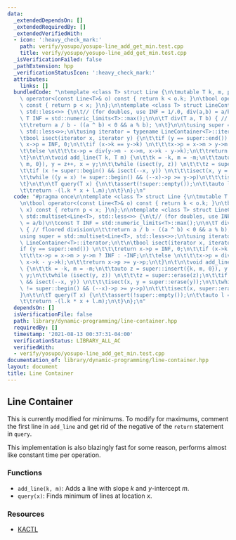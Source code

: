 ```yaml
---
data:
  _extendedDependsOn: []
  _extendedRequiredBy: []
  _extendedVerifiedWith:
  - icon: ':heavy_check_mark:'
    path: verify/yosupo/yosupo-line_add_get_min.test.cpp
    title: verify/yosupo/yosupo-line_add_get_min.test.cpp
  _isVerificationFailed: false
  _pathExtension: hpp
  _verificationStatusIcon: ':heavy_check_mark:'
  attributes:
    links: []
  bundledCode: "\ntemplate <class T> struct Line {\n\tmutable T k, m, p;\n\t\n\tbool\
    \ operator<(const Line<T>& o) const { return k < o.k; }\n\tbool operator<(T x)\
    \ const { return p < x; }\n};\n\ntemplate <class T> struct LineContainer : std::multiset<Line<T>,\
    \ std::less<>> {\n\t// (for doubles, use INF = 1/.0, div(a,b) = a/b)\n\tconst\
    \ T INF = std::numeric_limits<T>::max();\n\n\tT div(T a, T b) { // floored division\n\
    \t\treturn a / b - ((a ^ b) < 0 && a % b); \n\t}\n\n\tusing super = std::multiset<Line<T>,\
    \ std::less<>>;\n\tusing iterator = typename LineContainer<T>::iterator;\n\t\n\
    \tbool isect(iterator x, iterator y) {\n\t\tif (y == super::end()) \n\t\t\treturn\
    \ x->p = INF, 0;\n\t\tif (x->k == y->k) \n\t\t\tx->p = x->m > y->m ? INF : -INF;\n\
    \t\telse \n\t\t\tx->p = div(y->m - x->m, x->k - y->k);\n\t\treturn x->p >= y->p;\n\
    \t}\n\t\n\tvoid add_line(T k, T m) {\n\t\tk = -k, m = -m;\n\t\tauto z = super::insert({k,\
    \ m, 0}), y = z++, x = y;\n\t\twhile (isect(y, z)) \n\t\t\tz = super::erase(z);\n\
    \t\tif (x != super::begin() && isect(--x, y)) \n\t\t\tisect(x, y = super::erase(y));\n\
    \t\twhile ((y = x) != super::begin() && (--x)->p >= y->p)\n\t\t\tisect(x, super::erase(y));\n\
    \t}\n\t\n\tT query(T x) {\n\t\tassert(!super::empty());\n\t\tauto l = *super::lower_bound(x);\n\
    \t\treturn -(l.k * x + l.m);\n\t}\n};\n"
  code: "#pragma once\n\ntemplate <class T> struct Line {\n\tmutable T k, m, p;\n\t\
    \n\tbool operator<(const Line<T>& o) const { return k < o.k; }\n\tbool operator<(T\
    \ x) const { return p < x; }\n};\n\ntemplate <class T> struct LineContainer :\
    \ std::multiset<Line<T>, std::less<>> {\n\t// (for doubles, use INF = 1/.0, div(a,b)\
    \ = a/b)\n\tconst T INF = std::numeric_limits<T>::max();\n\n\tT div(T a, T b)\
    \ { // floored division\n\t\treturn a / b - ((a ^ b) < 0 && a % b); \n\t}\n\n\t\
    using super = std::multiset<Line<T>, std::less<>>;\n\tusing iterator = typename\
    \ LineContainer<T>::iterator;\n\t\n\tbool isect(iterator x, iterator y) {\n\t\t\
    if (y == super::end()) \n\t\t\treturn x->p = INF, 0;\n\t\tif (x->k == y->k) \n\
    \t\t\tx->p = x->m > y->m ? INF : -INF;\n\t\telse \n\t\t\tx->p = div(y->m - x->m,\
    \ x->k - y->k);\n\t\treturn x->p >= y->p;\n\t}\n\t\n\tvoid add_line(T k, T m)\
    \ {\n\t\tk = -k, m = -m;\n\t\tauto z = super::insert({k, m, 0}), y = z++, x =\
    \ y;\n\t\twhile (isect(y, z)) \n\t\t\tz = super::erase(z);\n\t\tif (x != super::begin()\
    \ && isect(--x, y)) \n\t\t\tisect(x, y = super::erase(y));\n\t\twhile ((y = x)\
    \ != super::begin() && (--x)->p >= y->p)\n\t\t\tisect(x, super::erase(y));\n\t\
    }\n\t\n\tT query(T x) {\n\t\tassert(!super::empty());\n\t\tauto l = *super::lower_bound(x);\n\
    \t\treturn -(l.k * x + l.m);\n\t}\n};\n"
  dependsOn: []
  isVerificationFile: false
  path: library/dynamic-programming/line-container.hpp
  requiredBy: []
  timestamp: '2021-08-13 00:37:31-04:00'
  verificationStatus: LIBRARY_ALL_AC
  verifiedWith:
  - verify/yosupo/yosupo-line_add_get_min.test.cpp
documentation_of: library/dynamic-programming/line-container.hpp
layout: document
title: Line Container
---
```


## Line Container

This is currently modified for minimums. To modify for maximums, comment the first line in `add_line` and get rid of the negative of the `return` statement in `query`. 

This implementation is also blazingly fast for some reason, performs almost like constant time per operation. 

### Functions
- `add_line(k, m)`: Adds a line with slope $k$ and $y$-intercept $m$. 
- `query(x)`: Finds minimum of lines at location $x$. 

### Resources
- [KACTL](https://github.com/kth-competitive-programming/kactl/blob/main/content/data-structures/LineContainer.h)